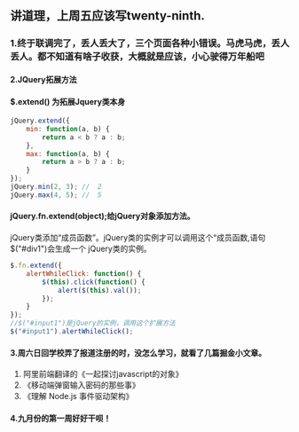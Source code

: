 ## 讲道理，上周五应该写twenty-ninth.
### 1.终于联调完了，丢人丢大了，三个页面各种小错误。马虎马虎，丢人丢人。都不知道有啥子收获，大概就是应该，小心驶得万年船吧
#### 2.JQuery拓展方法
#### $.extend() 为拓展Jquery类本身
```javascript
jQuery.extend({
    min: function(a, b) {
        return a < b ? a : b;
    },
    max: function(a, b) {
        return a > b ? a : b;
    }
});
jQuery.min(2, 3); //  2 
jQuery.max(4, 5); //  5
```
#### jQuery.fn.extend(object);给jQuery对象添加方法。
jQuery类添加“成员函数”。jQuery类的实例才可以调用这个“成员函数,语句$("#div1")会生成一个 jQuery类的实例。
```javascript
$.fn.extend({
    alertWhileClick: function() {
        $(this).click(function() {
            alert($(this).val());
        });
    }
});
//$("#input1")是jQuery的实例，调用这个扩展方法
$("#input1").alertWhileClick();
```
#### 3.周六日回学校弄了报道注册的时，没怎么学习，就看了几篇掘金小文章。
1. 阿里前端翻译的《一起探讨javascript的对象》
2. 《移动端弹窗输入密码的那些事》
3. 《理解 Node.js 事件驱动架构》
#### 4.九月份的第一周好好干呗！

